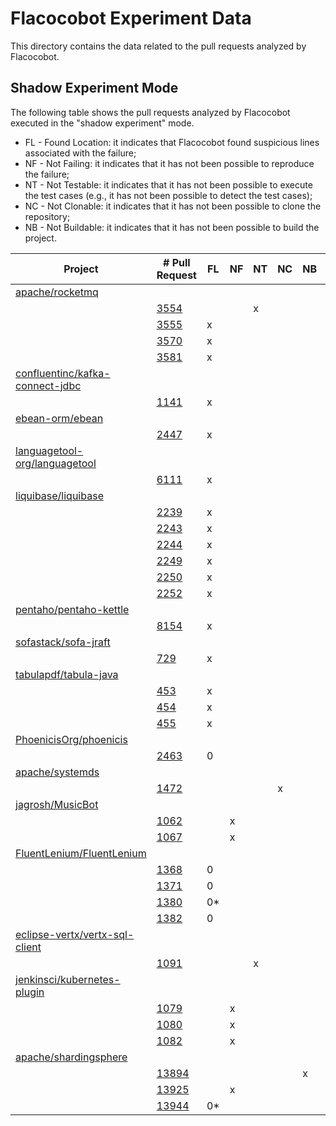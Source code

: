 # Flacocobot Experiment Data

This directory contains the data related to the pull requests analyzed by Flacocobot.

## Shadow Experiment Mode

The following table shows the pull requests analyzed by Flacocobot executed in the "shadow experiment" mode.

- FL - Found Location: it indicates that Flacocobot found suspicious lines associated with the failure;
- NF - Not Failing: it indicates that it has not been possible to reproduce the failure;
- NT - Not Testable: it indicates that it has not been possible to execute the test cases (e.g., it has not been possible to detect the test cases);
- NC - Not Clonable: it indicates that it has not been possible to clone the repository;
- NB - Not Buildable: it indicates that it has not been possible to build the project.

|Project                                                                              |# Pull Request                                                      |FL |NF |NT |NC |NB |Details                                     |
|-------------------------------------------------------------------------------------|--------------------------------------------------------------------|---|---|---|---|---|--------------------------------------------|
|[apache/rocketmq](https://github.com/apache/rocketmq)                                |                                                                    |   |   |   |   |   |[Link](data/apache_rocketmq)                |
|                                                                                     |[3554](https://github.com/apache/rocketmq/pull/3554)                |   |   |x  |   |   |                                            |
|                                                                                     |[3555](https://github.com/apache/rocketmq/pull/3555)                |x  |   |   |   |   |                                            |
|                                                                                     |[3570](https://github.com/apache/rocketmq/pull/3570)                |x  |   |   |   |   |                                            |
|                                                                                     |[3581](https://github.com/apache/rocketmq/pull/3581)                |x  |   |   |   |   |                                            |
|[confluentinc/kafka-connect-jdbc](https://github.com/confluentinc/kafka-connect-jdbc)|                                                                    |   |   |   |   |   |[Link](data/confluentinc_kafka-connect-jdbc)|
|                                                                                     |[1141](https://github.com/confluentinc/kafka-connect-jdbc/pull/1141)|x  |   |   |   |   |                                            |
|[ebean-orm/ebean](https://github.com/ebean-orm/ebean)                                |                                                                    |   |   |   |   |   |[Link](data/ebean-orm_ebean)                |
|                                                                                     |[2447](https://github.com/ebean-orm/ebean/pull/2447)                |x  |   |   |   |   |                                            |
|[languagetool-org/languagetool](https://github.com/languagetool-org/languagetool)    |                                                                    |   |   |   |   |   |[Link](data/languagetool-org_languagetool)  |
|                                                                                     |[6111](https://github.com/languagetool-org/languagetool/pull/6111)  |x  |   |   |   |   |                                            |
|[liquibase/liquibase](https://github.com/liquibase/liquibase)                        |                                                                    |   |   |   |   |   |[Link](data/liquibase_liquibase)            |
|                                                                                     |[2239](https://github.com/liquibase/liquibase/pull/2239)            |x  |   |   |   |   |                                            |
|                                                                                     |[2243](https://github.com/liquibase/liquibase/pull/2243)            |x  |   |   |   |   |                                            |
|                                                                                     |[2244](https://github.com/liquibase/liquibase/pull/2244)            |x  |   |   |   |   |                                            |
|                                                                                     |[2249](https://github.com/liquibase/liquibase/pull/2249)            |x  |   |   |   |   |                                            |
|                                                                                     |[2250](https://github.com/liquibase/liquibase/pull/2250)            |x  |   |   |   |   |                                            |
|                                                                                     |[2252](https://github.com/liquibase/liquibase/pull/2252)            |x  |   |   |   |   |                                            |
|[pentaho/pentaho-kettle](https://github.com/pentaho/pentaho-kettle)                  |                                                                    |   |   |   |   |   |[Link](data/pentaho_pentaho-kettle)         |
|                                                                                     |[8154](https://github.com/pentaho/pentaho-kettle/pull/8154)         |x  |   |   |   |   |                                            |
|[sofastack/sofa-jraft](https://github.com/sofastack/sofa-jraft)                      |                                                                    |   |   |   |   |   |[Link](data/sofastack_sofa-jraft)           |
|                                                                                     |[729](https://github.com/sofastack/sofa-jraft/pull/729)             |x  |   |   |   |   |                                            |
|[tabulapdf/tabula-java](https://github.com/tabulapdf/tabula-java)                    |                                                                    |   |   |   |   |   |[Link](data/tabulapdf_tabula-java)          |
|                                                                                     |[453](https://github.com/tabulapdf/tabula-java/pull/453)            |x  |   |   |   |   |                                            |
|                                                                                     |[454](https://github.com/tabulapdf/tabula-java/pull/454)            |x  |   |   |   |   |                                            |
|                                                                                     |[455](https://github.com/tabulapdf/tabula-java/pull/455)            |x  |   |   |   |   |                                            |
|[PhoenicisOrg/phoenicis](https://github.com/PhoenicisOrg/phoenicis)                  |                                                                    |   |   |   |   |   |[Link](data/PhoenicisOrg_phoenicis)         |
|                                                                                     |[2463](https://github.com/PhoenicisOrg/phoenicis/pull/2463)         |0  |   |   |   |   |                                            |
|[apache/systemds](https://github.com/apache/systemds)                                |                                                                    |   |   |   |   |   |[Link](data/apache_systemds)                |
|                                                                                     |[1472](https://github.com/apache/systemds/pull/1472)                |   |   |   |x  |   |                                            |
|[jagrosh/MusicBot](https://github.com/jagrosh/MusicBot)                              |                                                                    |   |   |   |   |   |[Link](data/jagrosh_MusicBot)               |
|                                                                                     |[1062](https://github.com/jagrosh/MusicBot/pull/1062)               |   |x  |   |   |   |                                            |
|                                                                                     |[1067](https://github.com/jagrosh/MusicBot/pull/1067)               |   |x  |   |   |   |                                            |
|[FluentLenium/FluentLenium](https://github.com/FluentLenium/FluentLenium)            |                                                                    |   |   |   |   |   |[Link](data/FluentLenium_FluentLenium)      |
|                                                                                     |[1368](https://github.com/FluentLenium/FluentLenium/pull/1368)      |0  |   |   |   |   |                                            |
|                                                                                     |[1371](https://github.com/FluentLenium/FluentLenium/pull/1371)      |0  |   |   |   |   |                                            |
|                                                                                     |[1380](https://github.com/FluentLenium/FluentLenium/pull/1380)      |0* |   |   |   |   |                                            |
|                                                                                     |[1382](https://github.com/FluentLenium/FluentLenium/pull/1382)      |0  |   |   |   |   |                                            |
|[eclipse-vertx/vertx-sql-client](https://github.com/eclipse-vertx/vertx-sql-client)  |                                                                    |   |   |   |   |   |[Link](data/eclipse-vertx_vertx-sql-client) |
|                                                                                     |[1091](https://github.com/eclipse-vertx/vertx-sql-client/pull/1091) |   |   |x  |   |   |                                            |
|[jenkinsci/kubernetes-plugin](https://github.com/jenkinsci/kubernetes-plugin)        |                                                                    |   |   |   |   |   |[Link](data/jenkinsci_kubernetes-plugin)    |
|                                                                                     |[1079](https://github.com/jenkinsci/kubernetes-plugin/pull/1079)    |   |x  |   |   |   |                                            |
|                                                                                     |[1080](https://github.com/jenkinsci/kubernetes-plugin/pull/1080)    |   |x  |   |   |   |                                            |
|                                                                                     |[1082](https://github.com/jenkinsci/kubernetes-plugin/pull/1082)    |   |x  |   |   |   |                                            |
|[apache/shardingsphere](https://github.com/apache/shardingsphere)                    |                                                                    |   |   |   |   |   |[Link](data/apache_shardingsphere)          |
|                                                                                     |[13894](https://github.com/apache/shardingsphere/pull/13894)        |   |   |   |   |x  |                                            |
|                                                                                     |[13925](https://github.com/apache/shardingsphere/pull/13925)        |   |x  |   |   |   |                                            |
|                                                                                     |[13944](https://github.com/apache/shardingsphere/pull/13944)        |0* |   |   |   |   |                                            |
